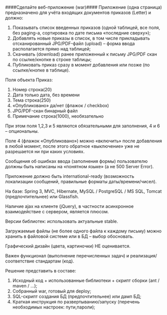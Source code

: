 ####Сделайте веб-приложение (war)####
Приложение (одна страница) предназначено для учёта входящих документов приказов (Letter) и должно:

1. Показывать список введенных приказов (одной таблицей, все поля, без paging-а, сортировка по дате письма «последние сверху»);
2. Добавлять новые приказы в список, в том числе прикладывать отсканированный JPG/PDF-файл (upload) – форма ввода располагается прямо над таблицей;
3. Скачивать (download) ранее приложенный к письму JPG/PDF скан по ссылке/кнопке в строке таблицы;
4. Публиковать приказ сразу в момент добавления или позже (по ссылке/кнопке в таблице). 

Поля объекта Приказ:

1. Номер строка(20)
2. Дата только дата, без времени
3. Тема строка(250)
4. «Опубликовано» да/нет (флажок / checkbox)
5. JPG/PDF-скан бинарный файл
6. Примечание строка(1000), необязательно

При этом поля 1,2,3 и 5 являются обязательными для заполнения, 4 и 6 – опциональны.

Поле 4 (флажок «Опубликовано») можно «включить» после добавления в любой момент, после этого обратное «выключение» уже не разрешается ни при каких условиях.

Сообщения об ошибках ввода (заполнения формы) пользователю должны быть написаны на «понятном языке» (а не 500 Server Error).

Приложение должно быть international-ready (возможность локализации сообщений, правильные форматы даты/времени/чисел).

На базе: Spring 3, MVC, Hibernate, MySQL / PostgreSQL / MS SQL, Tomcat (предпочтительнее) или Glassfish.

Наличие ajax на клиенте (jQuery), в частности асинхронное взаимодействие с сервером, является плюсом.

Версии библиотек: использовать актуальные stable.

Загружаемые файлы (не более одного файла к каждому письму) можно хранить в файловой системе или в БД – выбор обосновать.

Графический дизайн (цвета, картиночки) НЕ оценивается.

Важен функционал (выполнение перечисленных задач) и реализация/соответствие стандартам (код).

Решение представить в составе:

1. Исходный код + использованные библиотеки + скрипт сборки (ant / maven / …);
2. Собранный war, готовый для deploy;
3. SQL-скрипт создания БД (предпочтительнее) или дамп БД;
4. Краткая инструкция по развертыванию/запуску (перечень необходимых настроек: пути,пароли);
